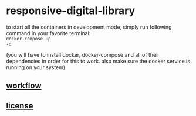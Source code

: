 # responsive-digital-library

to start all the containers in development mode, simply run following command in your favorite terminal:
<br><code>docker-compose up -d</code>

(you will have to install docker, docker-compose and all of their dependencies in order for this to work. also make sure the docker service is running on your system)

## [workflow](WORKFLOW.md)

## [license](LICENSE)

